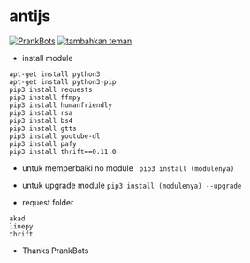 # antijs

[![PrankBots](https://img.fireden.net/v/image/1461/72/1461725093324.gif "Prankbots")](https://bit.ly/2xbVxlh) [![tambahkan teman](http://agelessthailand.weebly.com/uploads/7/4/3/5/74358591/9592585_orig.gif "prankbot")](https://bit.ly/2xbVxlh)
- install module
```
apt-get install python3
apt-get install python3-pip
pip3 install requests
pip3 install ffmpy
pip3 install humanfriendly
pip3 install rsa
pip3 install bs4
pip3 install gtts
pip3 install youtube-dl
pip3 install pafy
pip3 install thrift==0.11.0
```
- untuk memperbaiki no module
``` pip3 install (modulenya)```
- untuk upgrade module
``` pip3 install (modulenya) --upgrade ```

- request folder
```
akad
linepy
thrift
```

- Thanks PrankBots
